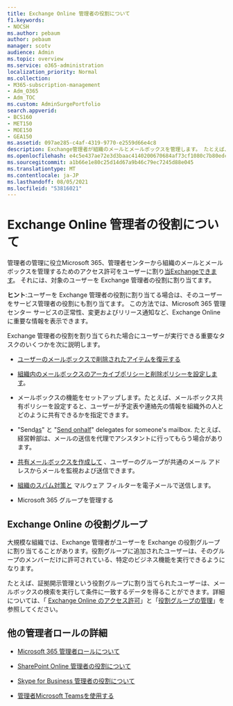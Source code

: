 ```yaml
---
title: Exchange Online 管理者の役割について
f1.keywords:
- NOCSH
ms.author: pebaum
author: pebaum
manager: scotv
audience: Admin
ms.topic: overview
ms.service: o365-administration
localization_priority: Normal
ms.collection:
- M365-subscription-management
- Adm_O365
- Adm_TOC
ms.custom: AdminSurgePortfolio
search.appverid:
- BCS160
- MET150
- MOE150
- GEA150
ms.assetid: 097ae285-c4af-4319-9770-e2559d66e4c8
description: Exchange管理者が組織のメールとメールボックスを管理します。 たとえば、ユーザーのメールボックス内の削除済みアイテムを回復します。
ms.openlocfilehash: e4c5e437ae72e3d3baac4140200670684af73cf1080c7b80edca044389465684
ms.sourcegitcommit: a1b66e1e80c25d14d67a9b46c79ec7245d88e045
ms.translationtype: MT
ms.contentlocale: ja-JP
ms.lasthandoff: 08/05/2021
ms.locfileid: "53816021"
---
```

# <a name="about-the-exchange-online-admin-role"></a>Exchange Online 管理者の役割について

管理者の管理に役立Microsoft 365、管理者センターから組織[](assign-admin-roles.md)のメールとメールボックスを管理するためのアクセス許可をユーザーに割り[当Exchangeできます](/exchange/exchange-admin-center)。 それには、対象のユーザーを Exchange 管理者の役割に割り当てます。
  
 **ヒント**:ユーザーを Exchange 管理者の役割に割り当てる場合は、そのユーザーをサービス管理者の役割にも割り当てます。 この方法では、Microsoft 365 管理センター サービスの正常性、変更およびリリース通知など、Exchange Onlineに重要な情報を表示できます。

Exchange 管理者の役割を割り当てられた場合にユーザーが実行できる重要なタスクのいくつかを次に説明します。
  
- [ユーザーのメールボックスで削除されたアイテムを復元する](/Exchange/recipients-in-exchange-online/manage-user-mailboxes/recover-deleted-messages)

- [組織内のメールボックスのアーカイブポリシーと削除ポリシーを設定します](../../compliance/set-up-an-archive-and-deletion-policy-for-mailboxes.md)。

- メールボックスの機能をセットアップします。たとえば、メールボックス共有ポリシーを設定すると、ユーザーが予定表や連絡先の情報を組織外の人とどのように共有できるかを指定できます。

- "Send[as](give-mailbox-permissions-to-another-user.md#send-email-from-another-users-mailbox)" と "[Send onhalf](give-mailbox-permissions-to-another-user.md#send-email-on-behalf-of-another-user)" delegates for someone's mailbox. たとえば、経営幹部は、メールの送信を代理でアシスタントに行ってもらう場合があります。

- [共有メールボックスを作成して](../email/create-a-shared-mailbox.md) 、ユーザーのグループが共通のメール アドレスからメールを監視および送信できます。

- [組織のスパム対策と](../../security/office-365-security/anti-spam-protection.md) マルウェア フィルターを電子メールで送信します。

- Microsoft 365 グループを管理する

## <a name="exchange-online-role-groups"></a>Exchange Online の役割グループ

大規模な組織では、Exchange 管理者がユーザーを Exchange の役割グループに割り当てることがあります。役割グループに追加されたユーザーは、そのグループのメンバーだけに許可されている、特定のビジネス機能を実行できるようになります。
  
 たとえば、証拠開示管理という役割グループに割り当てられたユーザーは、メールボックスの検索を実行して条件に一致するデータを得ることができます。詳細については、「 [Exchange Online のアクセス許可](/exchange/permissions-exo/permissions-exo)」と「[役割グループの管理](/exchange/manage-role-groups-exchange-2013-help)」を参照してください。
  
## <a name="learn-about-other-admin-roles"></a>他の管理者ロールの詳細

- [Microsoft 365 管理者ロールについて](about-admin-roles.md)

- [SharePoint Online 管理者の役割について](/sharepoint/sharepoint-admin-role)

- [Skype for Business 管理者の役割について](/skypeforbusiness/skype-for-business-online)

- [管理者Microsoft Teamsを使用する](/MicrosoftTeams/using-admin-roles)